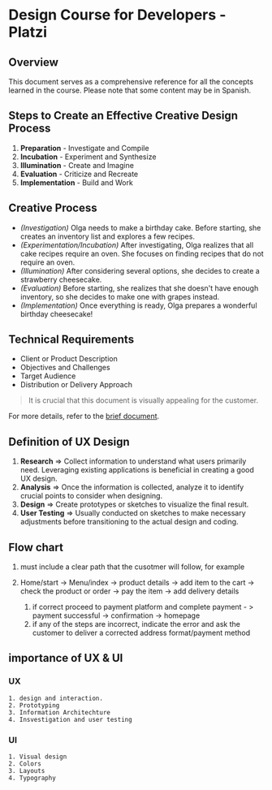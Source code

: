# Design Course for Developers - Platzi

## Overview

This document serves as a comprehensive reference for all the concepts learned in the course. Please note that some content may be in Spanish.

## Steps to Create an Effective Creative Design Process

1. **Preparation** - Investigate and Compile
2. **Incubation** - Experiment and Synthesize
3. **Illumination** - Create and Imagine
4. **Evaluation** - Criticize and Recreate
5. **Implementation** - Build and Work

## Creative Process

- *(Investigation)* Olga needs to make a birthday cake. Before starting, she creates an inventory list and explores a few recipes.
- *(Experimentation/Incubation)* After investigating, Olga realizes that all cake recipes require an oven. She focuses on finding recipes that do not require an oven.
- *(Illumination)* After considering several options, she decides to create a strawberry cheesecake.
- *(Evaluation)* Before starting, she realizes that she doesn't have enough inventory, so she decides to make one with grapes instead.
- *(Implementation)* Once everything is ready, Olga prepares a wonderful birthday cheesecake!

## Technical Requirements

- Client or Product Description
- Objectives and Challenges
- Target Audience
- Distribution or Delivery Approach

> It is crucial that this document is visually appealing for the customer.

For more details, refer to the [brief document](https://github.com/mssroboto/diseno-para-programadores/blob/master/1-brief/Brief..pdf).

## Definition of UX Design

1. **Research** ⇒ Collect information to understand what users primarily need. Leveraging existing applications is beneficial in creating a good UX design.
2. **Analysis** ⇒ Once the information is collected, analyze it to identify crucial points to consider when designing.
3. **Design** ⇒ Create prototypes or sketches to visualize the final result.
4. **User Testing** ⇒ Usually conducted on sketches to make necessary adjustments before transitioning to the actual design and coding.

## Flow chart

1. must include a clear path that the cusotmer will follow, for example

1. Home/start -> Menu/index -> product details -> add item to the cart -> check the product or order -> pay the item -> add delivery details
    1. if correct proceed to payment platform and complete payment - > payment successful -> confirmation -> homepage
    2. if any of the steps are incorrect, indicate the error and ask the customer to deliver a corrected address format/payment method

## importance of UX & UI

### UX

    1. design and interaction.
    2. Prototyping
    3. Information Architechture
    4. Insvestigation and user testing

### UI

    1. Visual design
    2. Colors
    3. Layouts
    4. Typography
